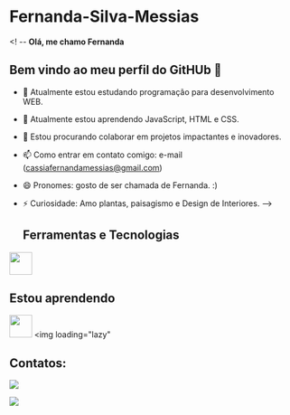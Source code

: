 # Fernanda-Silva-Messias
<! --
**Olá, me chamo Fernanda**
## Bem vindo ao meu perfil do GitHUb 👋
- 🔭 Atualmente estou estudando programação para desenvolvimento WEB.
- 🌱 Atualmente estou aprendendo JavaScript, HTML e CSS.
- 👯 Estou procurando colaborar em projetos impactantes e inovadores.
- 📫 Como entrar em contato comigo: e-mail (cassiafernandamessias@gmail.com)
- 😄 Pronomes: gosto de ser chamada de Fernanda.  :)
- ⚡ Curiosidade: Amo plantas, paisagismo e Design de Interiores.
-->

  ## Ferramentas e Tecnologias

<img loading="lazy" src="https://cdn.jsdelivr.net/gh/devicons/devicon/icons/git/git-original.svg" width="40" height="40"/>

## Estou aprendendo
<img loading="lazy" src="https://cdn.jsdelivr.net/gh/devicons/devicon/icons/java/java-original.svg" width="40" height="40"/> <img loading="lazy" 


## Contatos:

<div>

<a href = "cassiafernandamessias@gmail.com"><img loading="lazy" src="https://img.shields.io/badge/Gmail-D14836?style=for-the-badge&logo=gmail&logoColor=white" target="_blank"></a>

<a href="https://www.linkedin.com/in/cassia-fernanda-desenvolvedora/)" target="_blank"><img loading="lazy" src="https://img.shields.io/badge/-LinkedIn-%230077B5?style=for-the-badge&logo=linkedin&logoColor=white" target="_blank"></a>   
</div>
